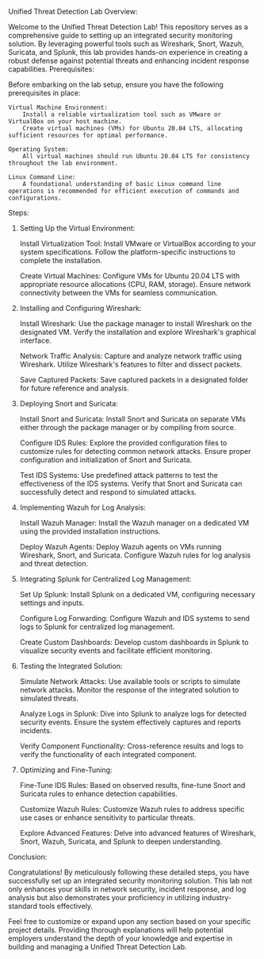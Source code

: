 Unified Threat Detection Lab
Overview:

Welcome to the Unified Threat Detection Lab! This repository serves as a comprehensive guide to setting up an integrated security monitoring solution. By leveraging powerful tools such as Wireshark, Snort, Wazuh, Suricata, and Splunk, this lab provides hands-on experience in creating a robust defense against potential threats and enhancing incident response capabilities.
Prerequisites:

Before embarking on the lab setup, ensure you have the following prerequisites in place:

    Virtual Machine Environment:
        Install a reliable virtualization tool such as VMware or VirtualBox on your host machine.
        Create virtual machines (VMs) for Ubuntu 20.04 LTS, allocating sufficient resources for optimal performance.

    Operating System:
        All virtual machines should run Ubuntu 20.04 LTS for consistency throughout the lab environment.

    Linux Command Line:
        A foundational understanding of basic Linux command line operations is recommended for efficient execution of commands and configurations.

Steps:
1. Setting Up the Virtual Environment:

    Install Virtualization Tool:
        Install VMware or VirtualBox according to your system specifications.
        Follow the platform-specific instructions to complete the installation.

    Create Virtual Machines:
        Configure VMs for Ubuntu 20.04 LTS with appropriate resource allocations (CPU, RAM, storage).
        Ensure network connectivity between the VMs for seamless communication.

2. Installing and Configuring Wireshark:

    Install Wireshark:
        Use the package manager to install Wireshark on the designated VM.
        Verify the installation and explore Wireshark's graphical interface.

    Network Traffic Analysis:
        Capture and analyze network traffic using Wireshark.
        Utilize Wireshark's features to filter and dissect packets.

    Save Captured Packets:
        Save captured packets in a designated folder for future reference and analysis.

3. Deploying Snort and Suricata:

    Install Snort and Suricata:
        Install Snort and Suricata on separate VMs either through the package manager or by compiling from source.

    Configure IDS Rules:
        Explore the provided configuration files to customize rules for detecting common network attacks.
        Ensure proper configuration and initialization of Snort and Suricata.

    Test IDS Systems:
        Use predefined attack patterns to test the effectiveness of the IDS systems.
        Verify that Snort and Suricata can successfully detect and respond to simulated attacks.

4. Implementing Wazuh for Log Analysis:

    Install Wazuh Manager:
        Install the Wazuh manager on a dedicated VM using the provided installation instructions.

    Deploy Wazuh Agents:
        Deploy Wazuh agents on VMs running Wireshark, Snort, and Suricata.
        Configure Wazuh rules for log analysis and threat detection.

5. Integrating Splunk for Centralized Log Management:

    Set Up Splunk:
        Install Splunk on a dedicated VM, configuring necessary settings and inputs.

    Configure Log Forwarding:
        Configure Wazuh and IDS systems to send logs to Splunk for centralized log management.

    Create Custom Dashboards:
        Develop custom dashboards in Splunk to visualize security events and facilitate efficient monitoring.

6. Testing the Integrated Solution:

    Simulate Network Attacks:
        Use available tools or scripts to simulate network attacks.
        Monitor the response of the integrated solution to simulated threats.

    Analyze Logs in Splunk:
        Dive into Splunk to analyze logs for detected security events.
        Ensure the system effectively captures and reports incidents.

    Verify Component Functionality:
        Cross-reference results and logs to verify the functionality of each integrated component.

7. Optimizing and Fine-Tuning:

    Fine-Tune IDS Rules:
        Based on observed results, fine-tune Snort and Suricata rules to enhance detection capabilities.

    Customize Wazuh Rules:
        Customize Wazuh rules to address specific use cases or enhance sensitivity to particular threats.

    Explore Advanced Features:
        Delve into advanced features of Wireshark, Snort, Wazuh, Suricata, and Splunk to deepen understanding.

Conclusion:

Congratulations! By meticulously following these detailed steps, you have successfully set up an integrated security monitoring solution. This lab not only enhances your skills in network security, incident response, and log analysis but also demonstrates your proficiency in utilizing industry-standard tools effectively.

Feel free to customize or expand upon any section based on your specific project details. Providing thorough explanations will help potential employers understand the depth of your knowledge and expertise in building and managing a Unified Threat Detection Lab.
